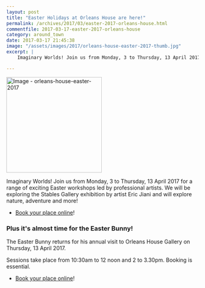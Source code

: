 ```yaml
---
layout: post
title: "Easter Holidays at Orleans House are here!"
permalink: /archives/2017/03/easter-2017-orleans-house.html
commentfile: 2017-03-17-easter-2017-orleans-house
category: around_town
date: 2017-03-17 21:45:38
image: "/assets/images/2017/orleans-house-easter-2017-thumb.jpg"
excerpt: |
    Imaginary Worlds! Join us from Monday, 3 to Thursday, 13 April 2017 for a range of exciting Easter workshops led by professional artists. We will be exploring the Stables Gallery exhibition by artist Eric Jiani and will explore nature, adventure and more!

---
```


<a href="/assets/images/2017/orleans-house-easter-2017.jpg" title="Click for a larger image"><img src="/assets/images/2017/orleans-house-easter-2017-thumb.jpg" width="250" alt="Image - orleans-house-easter-2017"  class="photo right"/></a>

Imaginary Worlds! Join us from Monday, 3 to Thursday, 13 April 2017 for a range of exciting Easter workshops led by professional artists. We will be exploring the Stables Gallery exhibition by artist Eric Jiani and will explore nature, adventure and more!

-   [Book your place online](https://www2.richmond.gov.uk/Richmondbookings/default.aspx)!

### Plus it's almost time for the Easter Bunny!

The Easter Bunny returns for his annual visit to Orleans House Gallery on
Thursday, 13 April 2017.

Sessions take place from 10:30am to 12 noon and 2 to 3.30pm. Booking is essential.

-   [Book your place online](http://www.richmond.gov.uk/home/services/arts/orleans_house_gallery/education_at_orleans_house_gallery/activities_for_families_at_orleans_house_gallery.htm)!
